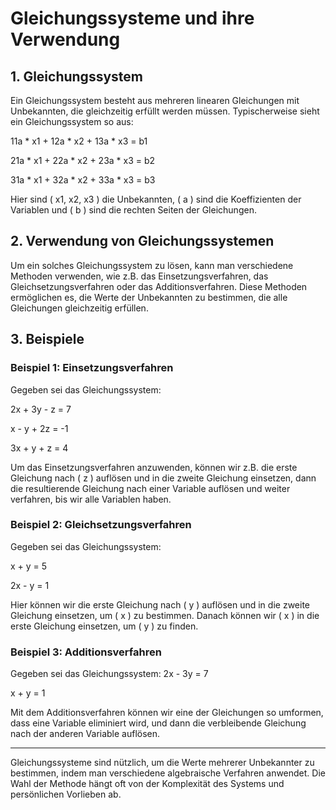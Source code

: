 # Gleichungssysteme und ihre Verwendung

## 1. Gleichungssystem

Ein Gleichungssystem besteht aus mehreren linearen Gleichungen mit Unbekannten, die gleichzeitig erfüllt werden müssen. Typischerweise sieht ein Gleichungssystem so aus:

11a * x1 + 12a * x2 + 13a * x3 = b1 

21a * x1 + 22a * x2 + 23a * x3 = b2 

31a * x1 + 32a * x2 + 33a * x3 = b3

Hier sind \( x1, x2, x3 \) die Unbekannten, \( a \) sind die Koeffizienten der Variablen und \( b \) sind die rechten Seiten der Gleichungen.

## 2. Verwendung von Gleichungssystemen

Um ein solches Gleichungssystem zu lösen, kann man verschiedene Methoden verwenden, wie z.B. das Einsetzungsverfahren, das Gleichsetzungsverfahren oder das Additionsverfahren. Diese Methoden ermöglichen es, die Werte der Unbekannten zu bestimmen, die alle Gleichungen gleichzeitig erfüllen.

## 3. Beispiele

### Beispiel 1: Einsetzungsverfahren

Gegeben sei das Gleichungssystem:

2x + 3y - z = 7 

x - y + 2z = -1 

3x + y + z = 4

Um das Einsetzungsverfahren anzuwenden, können wir z.B. die erste Gleichung nach \( z \) auflösen und in die zweite Gleichung einsetzen, dann die resultierende Gleichung nach einer Variable auflösen und weiter verfahren, bis wir alle Variablen haben.

### Beispiel 2: Gleichsetzungsverfahren

Gegeben sei das Gleichungssystem:

x + y = 5 

2x - y = 1

Hier können wir die erste Gleichung nach \( y \) auflösen und in die zweite Gleichung einsetzen, um \( x \) zu bestimmen. Danach können wir \( x \) in die erste Gleichung einsetzen, um \( y \) zu finden.

### Beispiel 3: Additionsverfahren

Gegeben sei das Gleichungssystem:
2x - 3y = 7 

x + y = 1

Mit dem Additionsverfahren können wir eine der Gleichungen so umformen, dass eine Variable eliminiert wird, und dann die verbleibende Gleichung nach der anderen Variable auflösen.

---

Gleichungssysteme sind nützlich, um die Werte mehrerer Unbekannter zu bestimmen, indem man verschiedene algebraische Verfahren anwendet. Die Wahl der Methode hängt oft von der Komplexität des Systems und persönlichen Vorlieben ab.
